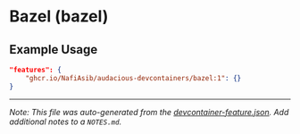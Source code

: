 
# Bazel (bazel)



## Example Usage

```json
"features": {
    "ghcr.io/NafiAsib/audacious-devcontainers/bazel:1": {}
}
```





---

_Note: This file was auto-generated from the [devcontainer-feature.json](https://github.com/NafiAsib/audacious-devcontainers/blob/main/src/bazel/devcontainer-feature.json).  Add additional notes to a `NOTES.md`._
